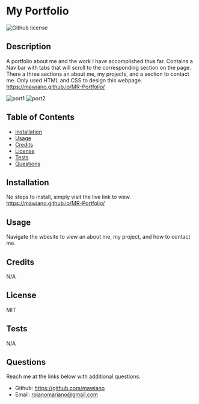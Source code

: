 # My Portfolio
![Github license](https://img.shields.io/static/v1?label=License&message=MIT&color=brightgreen)

## Description 
A portfolio about me and the work I have accomplished thus far. Contains a Nav bar with tabs that will scroll to the corresponding section on the page. There a three sections an about me, my projects, and a section to contact me. Only used HTML and CSS to design this webpage. 
https://mawiano.github.io/MR-Portfolio/

  ![port1](https://user-images.githubusercontent.com/117341197/218275367-2e4a7df9-45b9-4f61-a26e-e8cb0bcf5ce4.PNG)
![port2](https://user-images.githubusercontent.com/117341197/218275372-77c85fe0-84de-416a-b1d0-7c729adb6282.PNG)

## Table of Contents
    
- [Installation](#installation)
- [Usage](#usage)
- [Credits](#credits)
- [License](#license)
- [Tests](#tests)
- [Questions](#questions)
  
## Installation
No steps to install, simply visit the live link to view.
https://mawiano.github.io/MR-Portfolio/

  
  
## Usage
Navigate the wbesite to view an about me, my project, and how to contact me.
   
  
## Credits
N/A
  
  
## License
MIT


## Tests
N/A

## Questions
Reach me at the links below with additional questions:
- Github: https://github.com/mawiano
- Email: rojanomariano@gmail.com
